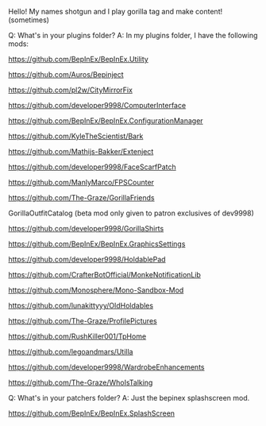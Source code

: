 Hello! My names shotgun and I play gorilla tag and make content! (sometimes) 

Q: What's in your plugins folder?
A: In my plugins folder, I have the following mods:

https://github.com/BepInEx/BepInEx.Utility

https://github.com/Auros/Bepinject

https://github.com/pl2w/CityMirrorFix

https://github.com/developer9998/ComputerInterface

https://github.com/BepInEx/BepInEx.ConfigurationManager

https://github.com/KyleTheScientist/Bark

https://github.com/Mathijs-Bakker/Extenject

https://github.com/developer9998/FaceScarfPatch

https://github.com/ManlyMarco/FPSCounter

https://github.com/The-Graze/GorillaFriends

GorillaOutfitCatalog (beta mod only given to patron exclusives of dev9998)

https://github.com/developer9998/GorillaShirts

https://github.com/BepInEx/BepInEx.GraphicsSettings

https://github.com/developer9998/HoldablePad

https://github.com/CrafterBotOfficial/MonkeNotificationLib

https://github.com/Monosphere/Mono-Sandbox-Mod

https://github.com/lunakittyyy/OldHoldables

https://github.com/The-Graze/ProfilePictures

https://github.com/RushKiller001/TpHome

https://github.com/legoandmars/Utilla

https://github.com/developer9998/WardrobeEnhancements

https://github.com/The-Graze/WhoIsTalking



Q: What's in your patchers folder?
A: Just the bepinex splashscreen mod. 


https://github.com/BepInEx/BepInEx.SplashScreen
